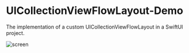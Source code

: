 # UICollectionViewFlowLayout-Demo

The implementation of a custom UICollectionViewFlowLayout in a SwiftUI project.

![screen](https://github.com/rohaaa/UICollectionViewFlowLayout-Demo/assets/32855874/78b813f2-2022-44e6-925b-bceca7ab5bce)

